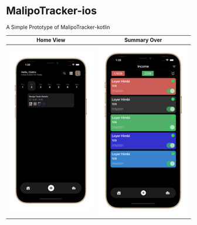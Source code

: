 # MalipoTracker-ios
A Simple Prototype of MalipoTracker-kotlin

Home View                 |  Summary Over
:-------------------------:|:-------------------------:
![](home.png)  |  ![](summary.png)
